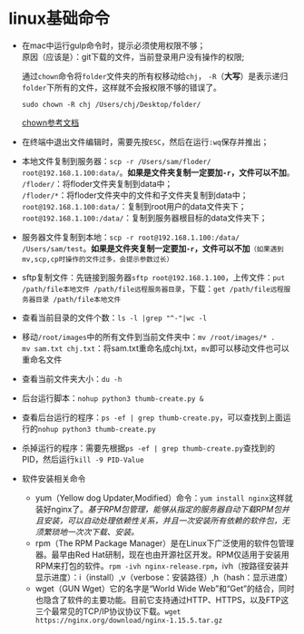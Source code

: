 # linux基础命令

- 在mac中运行gulp命令时，提示必须使用权限不够；   
  原因（应该是）：git下载的文件，当前登录用户没有操作的权限;  
  
  通过`chown`命令将`folder`文件夹的所有权移动给`chj`， `-R`（**大写**）是表示递归`folder`下所有的文件，这样就不会报权限不够的错误了。
  ``` 
  sudo chown -R chj /Users/chj/Desktop/folder/
  ```
  [chown参考文档](http://man.linuxde.net/chmod)

- 在终端中退出文件编辑时，需要先按`ESC`，然后在运行`:wq`保存并推出；

- 本地文件复制到服务器：`scp -r /Users/sam/floder/ root@192.168.1.100:data/`。**如果是文件夹复制一定要加`-r`，文件可以不加**。   
  `/floder/`：将floder文件夹复制到data中；  
  `/floder/*`：将floder文件夹中的文件和子文件夹复制到data中；    
  `root@192.168.1.100:data/`：复制到root用户的data文件夹下；    
  `root@192.168.1.100:/data/`：复制到服务器根目标的data文件夹下；

- 服务器文件复制到本地：`scp -r root@192.168.1.100:/data/ /Users/sam/test`。**如果是文件夹复制一定要加`-r`，文件可以不加**`（如果遇到mv,scp,cp时操作的文件过多，会提示参数过长）`

- sftp复制文件：先链接到服务器` sftp root@192.168.1.100 `，上传文件：`put /path/file本地文件 /path/file远程服务器目录`，下载：`get /path/file远程服务器目录 /path/file本地文件`

- 查看当前目录的文件个数：`ls -l |grep "^-"|wc -l`

- 移动`/root/images`中的所有文件到当前文件夹中：`mv /root/images/* .`    
  `mv sam.txt chj.txt`：将sam.txt重命名成chj.txt，`mv`即可以移动文件也可以重命名文件

- 查看当前文件夹大小：`du -h`

- 后台运行脚本：`nohup python3 thumb-create.py &`

- 查看后台运行的程序：`ps -ef | grep thumb-create.py`，可以查找到上面运行的`nohup python3 thumb-create.py`

- 杀掉运行的程序：需要先根据`ps -ef | grep thumb-create.py`查找到的PID，然后运行`kill -9 PID-Value`

- 软件安装相关命令
    - yum（Yellow dog Updater,Modified）命令：`yum install nginx`这样就装好nginx了。*基于RPM包管理，能够从指定的服务器自动下载RPM包并且安装，可以自动处理依赖性关系，并且一次安装所有依赖的软件包，无须繁琐地一次次下载、安装。*
    - rpm（The RPM Package Manager）是在Linux下广泛使用的软件包管理器。最早由Red Hat研制，现在也由开源社区开发。RPM仅适用于安装用RPM来打包的软件。`rpm -ivh nginx-release.rpm`，ivh（按路径安装并显示进度）：i（install）,v（verbose：安装路径）,h（hash：显示进度）
    - wget（GUN Wget）它的名字是“World Wide Web”和“Get”的结合，同时也隐含了软件的主要功能。目前它支持通过HTTP、HTTPS，以及FTP这三个最常见的TCP/IP协议协议下载。`wget https://nginx.org/download/nginx-1.15.5.tar.gz`
